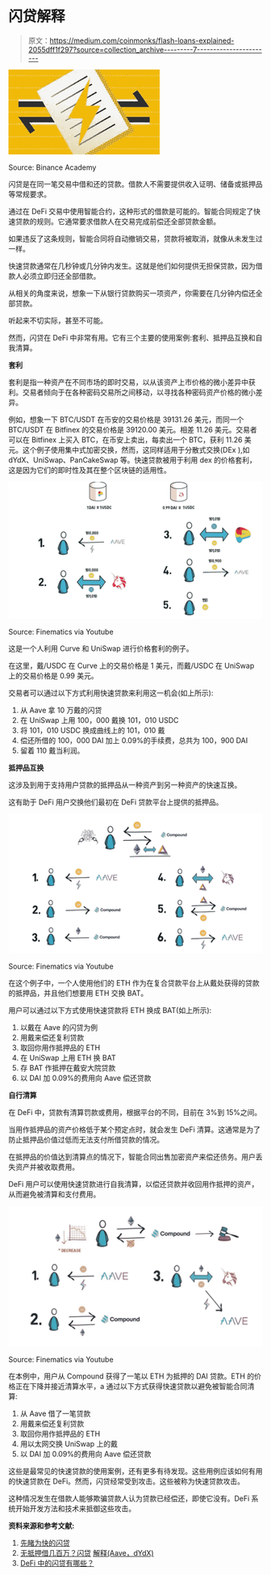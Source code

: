 # 闪贷解释

> 原文：<https://medium.com/coinmonks/flash-loans-explained-2055dff1f297?source=collection_archive---------7----------------------->

![](img/85d1edf1097f0733b8a441b521a0ca84.png)

Source: Binance Academy

闪贷是在同一笔交易中借和还的贷款。借款人不需要提供收入证明、储备或抵押品等常规要求。

通过在 DeFi 交易中使用智能合约，这种形式的借款是可能的。智能合同规定了快速贷款的规则。它通常要求借款人在交易完成前偿还全部贷款金额。

如果违反了这条规则，智能合同将自动撤销交易，贷款将被取消，就像从未发生过一样。

快速贷款通常在几秒钟或几分钟内发生。这就是他们如何提供无担保贷款，因为借款人必须立即归还全部借款。

从相关的角度来说，想象一下从银行贷款购买一项资产，你需要在几分钟内偿还全部贷款。

听起来不切实际，甚至不可能。

然而，闪贷在 DeFi 中非常有用。它有三个主要的使用案例:套利、抵押品互换和自我清算。

**套利**

套利是指一种资产在不同市场的即时交易，以从该资产上市价格的微小差异中获利。交易者倾向于在各种密码交易所之间移动，以寻找各种密码资产价格的微小差异。

例如，想象一下 BTC/USDT 在币安的交易价格是 39131.26 美元，而同一个 BTC/USDT 在 Bitfinex 的交易价格是 39120.00 美元。相差 11.26 美元。交易者可以在 Bitfinex 上买入 BTC，在币安上卖出，每卖出一个 BTC，获利 11.26 美元。这个例子使用集中式加密交换，然而，这同样适用于分散式交换(DEx ),如 dYdX、UniSwap、PanCakeSwap 等。快速贷款被用于利用 dex 的价格套利，这是因为它们的即时性及其在整个区块链的适用性。

![](img/c9e56494081ede9ffe4e77f8f9d57c79.png)

Source: Finematics via Youtube

这是一个人利用 Curve 和 UniSwap 进行价格套利的例子。

在这里，戴/USDC 在 Curve 上的交易价格是 1 美元，而戴/USDC 在 UniSwap 上的交易价格是 0.99 美元。

交易者可以通过以下方式利用快速贷款来利用这一机会(如上所示):

1.  从 Aave 拿 10 万戴的闪贷
2.  在 UniSwap 上用 100，000 戴换 101，010 USDC
3.  将 101，010 USDC 换成曲线上的 101，010 戴
4.  偿还所借的 100，000 DAI 加上 0.09%的手续费，总共为 100，900 DAI
5.  留着 110 戴当利润。

**抵押品互换**

这涉及到用于支持用户贷款的抵押品从一种资产到另一种资产的快速互换。

这有助于 DeFi 用户交换他们最初在 DeFi 贷款平台上提供的抵押品。

![](img/6f72c8af5a40e77fe6a1ff6e856ae6e1.png)

Source: Finematics via Youtube

在这个例子中，一个人使用他们的 ETH 作为在复合贷款平台上从戴处获得的贷款的抵押品，并且他们想要用 ETH 交换 BAT。

用户可以通过以下方式使用快速贷款将 ETH 换成 BAT(如上所示):

1.  以戴在 Aave 的闪贷为例
2.  用戴来偿还复利贷款
3.  取回你用作抵押品的 ETH
4.  在 UniSwap 上用 ETH 换 BAT
5.  存 BAT 作抵押在戴安大院贷款
6.  以 DAI 加 0.09%的费用向 Aave 偿还贷款

**自行清算**

在 DeFi 中，贷款有清算罚款或费用，根据平台的不同，目前在 3%到 15%之间。

当用作抵押品的资产价格低于某个预定点时，就会发生 DeFi 清算。这通常是为了防止抵押品价值过低而无法支付所借贷款的情况。

在抵押品的价值达到清算点的情况下，智能合同出售加密资产来偿还债务。用户丢失资产并被收取费用。

DeFi 用户可以使用快速贷款进行自我清算，以偿还贷款并收回用作抵押的资产，从而避免被清算和支付费用。

![](img/e180f430567ec2ea5ff16239f613b4e0.png)

Source: Finematics via Youtube

在本例中，用户从 Compound 获得了一笔以 ETH 为抵押的 DAI 贷款。ETH 的价格正在下降并接近清算水平，a 通过以下方式获得快速贷款以避免被智能合同清算:

1.  从 Aave 借了一笔贷款
2.  用戴来偿还复利贷款
3.  取回你用作抵押品的 ETH
4.  用以太网交换 UniSwap 上的戴
5.  以 DAI 加 0.09%的费用向 Aave 偿还贷款

这些是最常见的快速贷款的使用案例，还有更多有待发现。这些用例应该如何有用的快速贷款在 DeFi。然而，闪贷经常受到攻击。这些被称为快速贷款攻击。

这种情况发生在借款人能够欺骗贷款人认为贷款已经偿还，即使它没有。DeFi 系统开始开发方法和技术来抵御这些攻击。

**资料来源和参考文献:**

1.  [先睹为快的闪贷](/aave/sneak-peek-at-flash-loans-f2b28a394d62)
2.  [无抵押借几百万？闪贷](https://www.youtube.com/watch?v=mCJUhnXQ76s&t=591s&ab_channel=Finematics) [解释(Aave，dYdX)](https://www.youtube.com/watch?v=mCJUhnXQ76s&t=591s&ab_channel=Finematics)
3.  [DeFi 中的闪贷有哪些？](https://cointelegraph.com/explained/what-are-flash-loans-in-defi)